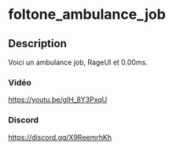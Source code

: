 # foltone_ambulance_job

## Description
Voici un ambulance job, RageUI et 0.00ms.

### Vidéo
https://youtu.be/gIH_8Y3PxqU

### Discord
https://discord.gg/X9ReemrhKh
